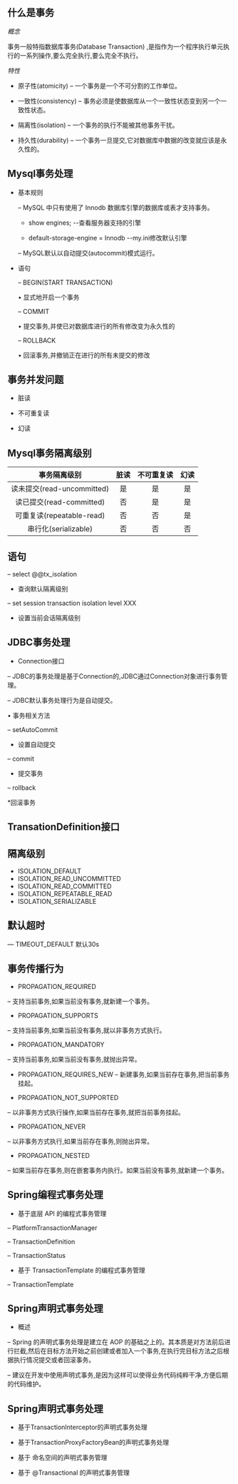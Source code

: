 ## 什么是事务

*概念*

事务一般特指数据库事务(Database Transaction) ,是指作为一个程序执行单元执行的一系列操作,要么完全执行,要么完全不执行。

*特性*

* 原子性(atomicity) – 一个事务是一个不可分割的工作单位。 

* 一致性(consistency) – 事务必须是使数据库从一个一致性状态变到另一个一致性状态。 

* 隔离性(isolation) – 一个事务的执行不能被其他事务干扰。 

* 持久性(durability) – 一个事务一旦提交,它对数据库中数据的改变就应该是永久性的。

## Mysql事务处理

* 基本规则 

    – MySQL 中只有使用了 Innodb 数据库引擎的数据库或表才支持事务。 
    
    - show engines;  --查看服务器支持的引擎
    
    - default-storage-engine = Innodb  --my.ini修改默认引擎 
    
    – MySQL默认以自动提交(autocommit)模式运行。 

* 语句 

    – BEGIN(START TRANSACTION) 
        
    • 显式地开启一个事务  
    
    – COMMIT 
    
    • 提交事务,并使已对数据库进行的所有修改变为永久性的
    
    – ROLLBACK 
    
    • 回滚事务,并撤销正在进行的所有未提交的修改
 
## 事务并发问题

* 脏读

* 不可重复读

* 幻读

## Mysql事务隔离级别

事务隔离级别|脏读|不可重复读|幻读
:---:|:---:|:---:|:---:|
读未提交(read-uncommitted)| 是| 是| 是
读已提交(read-committed)| 否| 是| 是
可重复读(repeatable-read)| 否| 否| 是
串行化(serializable)| 否| 否| 否

## 语句 
– select @@tx_isolation 

* 查询默认隔离级别 

– set session transaction isolation level XXX  

* 设置当前会话隔离级别

## JDBC事务处理 
* Connection接口 

– JDBC的事务处理是基于Connection的,JDBC通过Connection对象进行事务管理。 

– JDBC默认事务处理行为是自动提交。 

• 事务相关方法 

– setAutoCommit 

* 设置自动提交 

– commit 

* 提交事务 

– rollback 

*回滚事务
## TransationDefinition接口

## 隔离级别
 
- ISOLATION_DEFAULT
- ISOLATION_READ_UNCOMMITTED
- ISOLATION_READ_COMMITTED
- ISOLATION_REPEATABLE_READ
- ISOLATION_SERIALIZABLE

## 默认超时

— TIMEOUT_DEFAULT 默认30s

## 事务传播行为

* PROPAGATION_REQUIRED 

– 支持当前事务,如果当前没有事务,就新建一个事务。
 
* PROPAGATION_SUPPORTS 

– 支持当前事务,如果当前没有事务,就以非事务方式执行。 

* PROPAGATION_MANDATORY 

– 支持当前事务,如果当前没有事务,就抛出异常。 

* PROPAGATION_REQUIRES_NEW 
– 新建事务,如果当前存在事务,把当前事务挂起。 

* PROPAGATION_NOT_SUPPORTED 

– 以非事务方式执行操作,如果当前存在事务,就把当前事务挂起。
 
* PROPAGATION_NEVER 

– 以非事务方式执行,如果当前存在事务,则抛出异常。 

* PROPAGATION_NESTED 

– 如果当前存在事务,则在嵌套事务内执行。如果当前没有事务,就新建一个事务。

## Spring编程式事务处理 

* 基于底层 API 的编程式事务管理 

– PlatformTransactionManager 

– TransactionDefinition  

– TransactionStatus   

* 基于 TransactionTemplate 的编程式事务管理 

– TransactionTemplate

## Spring声明式事务处理 
* 概述 

– Spring 的声明式事务处理是建立在 AOP 的基础之上的。其本质是对方法前后进行拦截,然后在目标方法开始之前创建或者加入一个事务,在执行完目标方法之后根据执行情况提交或者回滚事务。 

– 建议在开发中使用声明式事务,是因为这样可以使得业务代码纯粹干净,方便后期的代码维护。

## Spring声明式事务处理 

* 基于TransactionInterceptor的声明式事务处理 

* 基于TransactionProxyFactoryBean的声明式事务处理  

* 基于 <tx> 命名空间的声明式事务管理  

* 基于 @Transactional 的声明式事务管理